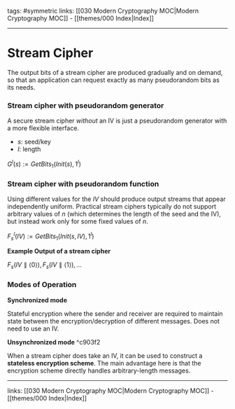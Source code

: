 tags: #symmetric
links:  [[030 Modern Cryptography MOC|Modern Cryptography MOC]] - [[themes/000 Index|Index]]

---
# Stream Cipher

The output bits of a stream cipher are produced gradually and on demand, so that an application can request exactly as many pseudorandom bits as its needs.

### Stream cipher with pseudorandom generator

A secure stream cipher *without* an IV is just a pseudorandom generator with a more flexible interface.
- $s$: seed/key
- $l$: length

$G^l(s) := GetBits_1(Init(s), 1^l)$

### Stream cipher with pseudorandom function

Using different values for the $IV$ should produce output streams that appear independently uniform. Practical stream ciphers typically do not support arbitrary values of $n$ (which determines the length of the seed and the IV), but instead work only for some fixed values of $n$.

$F_s^l(IV) := GetBits_1(Init(s, IV), 1^l)$

**Example Output of a stream cipher**

$F_s(IV \parallel \langle 0 \rangle),F_s(IV \parallel \langle 1 \rangle), ...$

### Modes of Operation

**Synchronized mode**

Stateful encryption where the sender and receiver are required to maintain state between the encryption/decryption of different messages. Does not need to use an IV.

**Unsynchronized mode** ^c903f2

When a stream cipher does take an IV, it can be used to construct a **stateless encryption scheme**. The main advantage here is that the encryption scheme directly handles arbitrary-length messages.


---
links:  [[030 Modern Cryptography MOC|Modern Cryptography MOC]] - [[themes/000 Index|Index]]